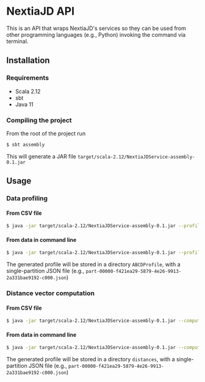 # NextiaJD API

This is an API that wraps NextiaJD's services so they can be used from other programming languages (e.g., Python) invoking the command via terminal.

## Installation

### Requirements
- Scala 2.12
- sbt
- Java 11

### Compiling the project

From the root of the project run

```sh
$ sbt assembly
```

This will generate a JAR file `target/scala-2.12/NextiaJDService-assembly-0.1.jar`

## Usage

### Data profiling

#### From CSV file

```sh
$ java -jar target/scala-2.12/NextiaJDService-assembly-0.1.jar --profiling --path in.csv --output ABCDProfile
```

#### From data in command line

```sh
$ java -jar target/scala-2.12/NextiaJDService-assembly-0.1.jar --profiling --data A,B,C,D --output ABCDProfile
```

The generated profile will be stored in a directory `ABCDProfile`, with a single-partition JSON file (e.g., `part-00000-f421ea29-5879-4e26-9913-2a331bae9192-c000.json`)

### Distance vector computation

#### From CSV file

```sh
$ java -jar target/scala-2.12/NextiaJDService-assembly-0.1.jar --computeDistances --pathA in_A.csv -pathB in_B.csv --output distances
```

#### From data in command line

```sh
$ java -jar target/scala-2.12/NextiaJDService-assembly-0.1.jar --computeDistances --dataA A,B,C,D --dataB C,D,E,F --output distances
```

The generated profile will be stored in a directory `distances`, with a single-partition JSON file (e.g., `part-00000-f421ea29-5879-4e26-9913-2a331bae9192-c000.json`)
